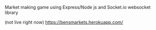 Market making game using Express/Node js and Socket.io websocket library

(not live right now) https://bensmarkets.herokuapp.com/
